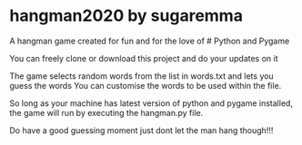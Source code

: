 # hangman2020 by sugaremma


A hangman game created for fun and for the love of # Python and Pygame

You can freely clone or download this project and do your updates on it
 
 The game selects random words from the list in words.txt and lets you guess the words
  You can customise the words to be used within the file.

  So long as your machine has latest version of python and pygame installed, the game will run by executing 
  the hangman.py file.
  
  
  
  
  Do have a good guessing moment just dont let the man hang though!!!

  
